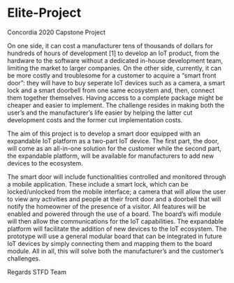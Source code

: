 # Elite-Project
Concordia 2020 Capstone Project

On one side, it can cost a manufacturer tens of thousands of dollars for hundreds of hours of development [1] to develop an IoT product, from the hardware to the software without a dedicated in-house development team, limiting the market to larger companies. On the other side, currently, it can be more costly and troublesome for a customer to acquire a “smart front door”: they will have to buy seperate IoT devices such as a camera, a smart lock and a smart doorbell from one same ecosystem and, then, connect them together themselves. Having access to a complete package might be cheaper and easier to implement. The challenge resides in making both the user’s and the manufacturer’s life easier by helping the latter cut development costs and the former cut implementation costs. 

The aim of this project is to develop a smart door equipped with an expandable IoT platform as a two-part IoT device. The first part, the door, will come as an all-in-one solution for the customer while the second part, the expandable platform, will be available for manufacturers to add new devices to the ecosystem.

The smart door will include functionalities controlled and monitored through a mobile application. These include a smart lock, which can be locked/unlocked from the mobile interface; a camera that will allow the user to view any activities and people at their front door and a doorbell that will notify the homeowner of the presence of a visitor. All features will be enabled and powered through the use of a board. The board’s wifi module will then allow the communications for the IoT capabilities. The expandable platform will facilitate the addition of new devices to the IoT ecosystem. The prototype will use a general modular board that can be integrated in future IoT devices by simply connecting them and mapping them to the board module. All in all, this will solve both the manufacturer’s and the customer’s challenges.

Regards
STFD Team
